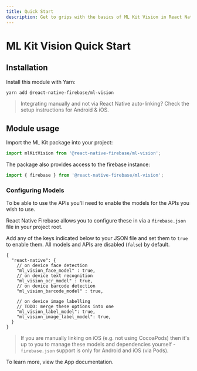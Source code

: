 ```yaml
---
title: Quick Start
description: Get to grips with the basics of ML Kit Vision in React Native Firebase
---
```


# ML Kit Vision Quick Start

## Installation

Install this module with Yarn:

```bash
yarn add @react-native-firebase/ml-vision
```

> Integrating manually and not via React Native auto-linking? Check the setup instructions for <Anchor version group href="/android">Android</Anchor> & <Anchor version group href="/ios">iOS</Anchor>.

## Module usage

Import the ML Kit package into your project:

```js
import mlKitVision from '@react-native-firebase/ml-vision';
```

The package also provides access to the firebase instance:

```js
import { firebase } from '@react-native-firebase/ml-vision';
```

### Configuring Models

To be able to use the APIs you'll need to enable the models for the APIs you wish to use.

React Native Firebase allows you to configure these in via a `firebase.json` file in your project root.

Add any of the keys indicated below to your JSON file and set them to `true` to enable them. All models and APIs are disabled (`false`) by default.

```json5
{
  "react-native": {
    // on device face detection
    "ml_vision_face_model" : true,
    // on device text recognition
    "ml_vision_ocr_model" : true,
    // on device barcode detection
    "ml_vision_barcode_model" : true,

    // on device image labelling
    // TODO: merge these options into one
    "ml_vision_label_model": true,
    "ml_vision_image_label_model": true,
  }
}
```

> If you are manually linking on iOS (e.g. not using CocoaPods) then it's up to you to manage these models and dependencies yourself - `firebase.json` support is only for Android and iOS (via Pods).

To learn more, view the <Anchor version group="app" href="/firebase-json">App documentation</Anchor>.
